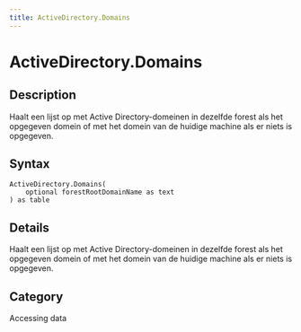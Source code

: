 ```yaml
---
title: ActiveDirectory.Domains
---
```


# ActiveDirectory.Domains


## Description

Haalt een lijst op met Active Directory-domeinen in dezelfde forest als het opgegeven domein of met het domein van de huidige machine als er niets is opgegeven.


## Syntax

```powerquery
ActiveDirectory.Domains(
    optional forestRootDomainName as text
) as table
```


## Details

Haalt een lijst op met Active Directory-domeinen in dezelfde forest als het opgegeven domein of met het domein van de huidige machine als er niets is opgegeven.



## Category
Accessing data
